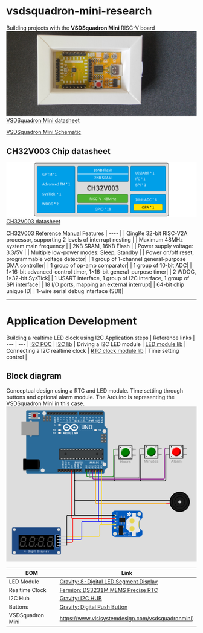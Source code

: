 # vsdsquadron-mini-research
Building projects with the **VSDSquadron Mini** RISC-V board
![image](./images/mini.png)
[VSDSquadron Mini datasheet](./docs/VSDSQMinidatasheet.pdf)

[VSDSquadron Mini Schematic](./docs/SquadronMini_2A_Schematic.pdf.pdf)
## CH32V003 Chip datasheet
![image](./images/CH32V003.png)
[CH32V003 datasheet](./docs/CH32V003DS0.PDF)

[CH32V003 Reference Manual](./docs/CH32V003RM.PDF)
Features  |
---- |
| QingKe 32-bit RISC-V2A processor, supporting 2 levels of interrupt nesting  |
| Maximum 48MHz system main frequency |
| 2KB SRAM, 16KB Flash |
| Power supply voltage: 3.3/5V |
| Multiple low-power modes: Sleep, Standby |
| Power on/off reset, programmable voltage detector|
| 1 group of 1-channel general-purpose DMA controller|
| 1 group of op-amp comparator|
| 1 group of 10-bit ADC|
| 1×16-bit advanced-control timer, 1×16-bit general-purpose timer|
| 2 WDOG, 1×32-bit SysTick|
| 1 USART interface, 1 group of I2C interface, 1 group of SPI interface|
| 18 I/O ports, mapping an external interrupt|
| 64-bit chip unique ID|
| 1-wire serial debug interface (SDI)|

***
# Application Development
Building a realtime LED clock using I2C
Application steps | Reference links |
--- | --- |
[I2C POC](./I2C_poc) | [I2C lib](https://github.com/hexeguitar/ch32v003fun_libs) |
Driving a I2C LED module | [LED module lib](https://github.com/DFRobot/DFRobot_LedDisplayModule) |
Connecting a I2C realtime clock | [RTC clock module lib](https://github.com/DFRobot/DFRobot_DS3231M) |
Time setting control |
## Block diagram
Conceptual design using a RTC and LED module. Time settiing through buttons and optional alarm module.
The Arduino is representing the VSDSquadron Mini in this case.
![image](./images/I2C_RTC_clock.png)

BOM | Link |
--- | --- |
LED Module | [Gravity: 8-Digital LED Segment Display](https://www.dfrobot.com/product-1979.html)
Realtime Clock | [Fermion: DS3231M MEMS Precise RTC](https://www.dfrobot.com/product-1991.html)
I2C Hub | [Gravity: I2C HUB](https://www.dfrobot.com/product-2179.html)
Buttons | [Gravity: Digital Push Button](https://www.dfrobot.com/product-1098.html)
VSDSquadron Mini | https://www.vlsisystemdesign.com/vsdsquadronmini)
